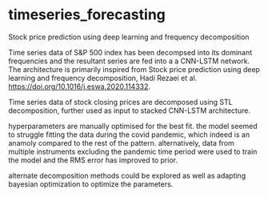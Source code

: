 # timeseries_forecasting
Stock price prediction using deep learning and frequency decomposition

Time series data of S&P 500 index has been decompsed into its dominant frequencies and the resultant series are fed into a a CNN-LSTM network. The architecture is primarily inspired from Stock price prediction using deep learning and frequency decomposition, Hadi Rezaei et al. https://doi.org/10.1016/j.eswa.2020.114332.

Time series data of stock closing prices are decomposed using STL decomposition, further used as input to stacked CNN-LSTM architecture.

hyperparameters are manually optimised for the best fit. the model seemed to struggle fitting the data during the covid pandemic, which indeed is an anamoly compared to the rest of the pattern. alternatively, data from multiple instruments excluding the pandemic time period were used to train the model and the RMS error has improved to prior.

alternate decomposition methods could be explored as well as adapting bayesian optimization to optimize the parameters.

